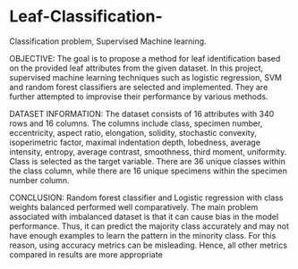 # Leaf-Classification-
Classification problem, Supervised Machine learning.

OBJECTIVE:
The goal is to propose a method for leaf identification based on the provided leaf attributes
from the given dataset. In this project, supervised machine learning techniques such as logistic 
regression, SVM and random forest classifiers are selected and implemented. They are further 
attempted to improvise their performance by various methods.

DATASET INFORMATION:
The dataset consists of 16 attributes with 340 rows and 16 columns. The columns include class, 
specimen number, eccentricity, aspect ratio, elongation, solidity, stochastic convexity, isoperimetric 
factor, maximal indentation depth, lobedness, average intensity, entropy, average contrast, smoothness, 
third moment, uniformity. Class is selected as the target variable. There are 36 unique classes within 
the class column, while there are 16 unique specimens within the specimen number column.

CONCLUSION:
Random forest classifier and Logistic regression with class weights balanced performed well 
comparatively. The main problem associated with imbalanced dataset is that it can cause bias 
in the model performance. Thus, it can predict the majority class accurately and may not have 
enough examples to learn the pattern in the minority class. For this reason, using accuracy 
metrics can be misleading. Hence, all other metrics compared in results are more appropriate

